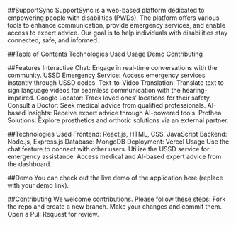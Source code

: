 ##SupportSync
SupportSync is a web-based platform dedicated to empowering people with disabilities (PWDs). The platform offers various tools to enhance communication, provide emergency services, and enable access to expert advice. Our goal is to help individuals with disabilities stay connected, safe, and informed.

##Table of Contents
Technologies Used
Usage
Demo
Contributing

##Features
Interactive Chat: Engage in real-time conversations with the community.
USSD Emergency Service: Access emergency services instantly through USSD codes.
Text-to-Video Translation: Translate text to sign language videos for seamless communication with the hearing-impaired.
Google Locator: Track loved ones’ locations for their safety.
Consult a Doctor: Seek medical advice from qualified professionals.
AI-based Insights: Receive expert advice through AI-powered tools.
Prothea Solutions: Explore prosthetics and orthotic solutions via an external partner.


##Technologies Used
Frontend: React.js, HTML, CSS, JavaScript
Backend: Node.js, Express.js
Database: MongoDB
Deployment: Vercel
Usage
Use the chat feature to connect with other users.
Utilize the USSD service for emergency assistance.
Access medical and AI-based expert advice from the dashboard.

##Demo
You can check out the live demo of the application here (replace with your demo link).

##Contributing
We welcome contributions. Please follow these steps:
Fork the repo and create a new branch.
Make your changes and commit them.
Open a Pull Request for review.

